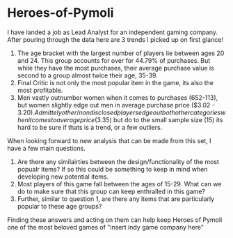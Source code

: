 # Heroes-of-Pymoli
I have landed a job as Lead Analyst for an independent gaming company. After pouring through the data here are 3 trends I picked up on first glance!

  1. The age bracket with the largest number of players lie between ages 20 and 24. This group accounts for over for 44.79% of purchases. But while they have the most purchases, their average purchase value is second to a group almost twice their age, 35-39. 
  2. Final Critic is not only the most popular item in the game, its also the most profitable. 
  3. Men vastly outnumber women when it comes to purchases (652-113), but women slightly edge out men in average purchase price ($3.02 - $3.20). Admittely other/non disclosed players edge out both other categories when it comes to average price($3.35) but do to the small sample size (15) its hard to be sure if thats is a trend, or a few outliers. 
  
When looking forward to new analysis that can be made from this set, I have a few main questions.

  1. Are there any similairties between the design/functionality of the most popualr items? If so this could be something to keep in mind when developing new potential items.
  2. Most players of this game fall between the ages of 15-29. What can we do to make sure that this group can keep enthralled in this game? 
  3. Further, similar to question 1, are there any items that are particularly popular to these age groups?
  
Finding these answers and acting on them can help keep Heroes of Pymoli one of the most beloved games of "insert indy game company here"
